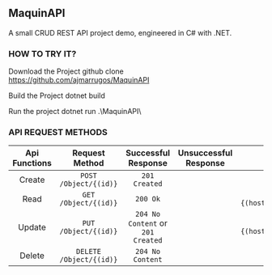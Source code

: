 ## MaquinAPI 

A small CRUD REST API project demo, engineered in C# with .NET.

### HOW TO TRY IT?

Download the Project
github clone https://github.com/ajmarrugos/MaquinAPI

Build the Project
dotnet build

Run the project
dotnet run .\MaquinAPI\

### API REQUEST METHODS

| Api Functions     | Request Method          | Successful Response                | Unsuccessful Response      | Details                             |
| :---------------: | :---------------------: | :-------------------------------: | :-----------------------: | :---------------------------------: |
| Create            | `POST /Object/{(id)}`   | `201 Created`                     |                           |                                     |
| Read              | `GET /Object/{(id)}`    | `200 Ok`                          |                           | `Location: {(host}/Object/{(id)})}` |
| Update            | `PUT /Object/{(id)}`    | `204 No Content` or `201 Created` |                           | `Location: {(host}/Object/{(id)})}` |
| Delete            | `DELETE /Object/{(id)}` | `204 No Content`                  |                           |                                     |
